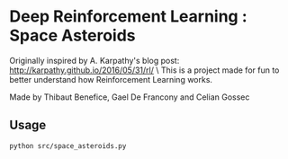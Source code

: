 # Deep Reinforcement Learning : Space Asteroids

Originally inspired by A. Karpathy's blog post: http://karpathy.github.io/2016/05/31/rl/ \\
This is a project made for fun to better understand how Reinforcement Learning works.

Made by Thibaut Benefice, Gael De Francony and Celian Gossec

## Usage
```
python src/space_asteroids.py
```
